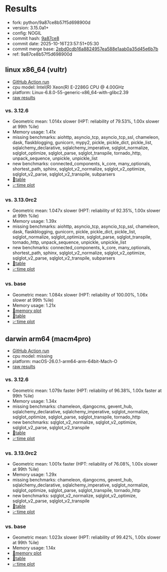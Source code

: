 # Results

- fork: python/9a87ce8b57f5d698900d
- version: 3.15.0a1+
- config: NOGIL
- commit hash: [9a87ce8](https://github.com/python/cpython/commit/9a87ce8)
- commit date: 2025-10-16T23:57:51+05:30
- commit merge base: [2ebd0cdb16a8824957ea588e1aab0a35d45e6b7b](https://github.com/python/cpython/commit/2ebd0cdb16a8824957ea588e1aab0a35d45e6b7b)
- ref: 9a87ce8b57f5d698900d

## linux x86_64 (vultr)

- [GitHub Action run](https://github.com/facebookexperimental/free-threading-benchmarking/actions/runs/18578590137)
- cpu model: Intel(R) Xeon(R) E-2286G CPU @ 4.00GHz
- platform: Linux-6.8.0-55-generic-x86_64-with-glibc2.39
- [raw results](bm-20251016-vultr-x86_64-python-9a87ce8b57f5d698900d-3.15.0a1%2B-9a87ce8.json)

### vs. 3.12.6

- Geometric mean: 1.014x slower (HPT: reliability of 79.53%, 1.00x slower at 99th %ile)
- Memory usage: 1.41x
- missing benchmarks: aiohttp, asyncio_tcp, asyncio_tcp_ssl, chameleon, dask, flaskblogging, gunicorn, mypy2, pickle, pickle_dict, pickle_list, sqlalchemy_declarative, sqlalchemy_imperative, sqlglot_normalize, sqlglot_optimize, sqlglot_parse, sqlglot_transpile, tornado_http, unpack_sequence, unpickle, unpickle_list
- new benchmarks: connected_components, k_core, many_optionals, shortest_path, sphinx, sqlglot_v2_normalize, sqlglot_v2_optimize, sqlglot_v2_parse, sqlglot_v2_transpile, subparsers
- [📄table](bm-20251016-vultr-x86_64-python-9a87ce8b57f5d698900d-3.15.0a1%2B-9a87ce8-vs-3.12.6.md)
- [📈time plot](bm-20251016-vultr-x86_64-python-9a87ce8b57f5d698900d-3.15.0a1%2B-9a87ce8-vs-3.12.6.svg)

### vs. 3.13.0rc2

- Geometric mean: 1.047x slower (HPT: reliability of 92.35%, 1.00x slower at 99th %ile)
- Memory usage: 1.39x
- missing benchmarks: aiohttp, asyncio_tcp, asyncio_tcp_ssl, chameleon, dask, flaskblogging, gunicorn, pickle, pickle_dict, pickle_list, sqlglot_normalize, sqlglot_optimize, sqlglot_parse, sqlglot_transpile, tornado_http, unpack_sequence, unpickle, unpickle_list
- new benchmarks: connected_components, k_core, many_optionals, shortest_path, sphinx, sqlglot_v2_normalize, sqlglot_v2_optimize, sqlglot_v2_parse, sqlglot_v2_transpile, subparsers
- [📄table](bm-20251016-vultr-x86_64-python-9a87ce8b57f5d698900d-3.15.0a1%2B-9a87ce8-vs-3.13.0rc2.md)
- [📈time plot](bm-20251016-vultr-x86_64-python-9a87ce8b57f5d698900d-3.15.0a1%2B-9a87ce8-vs-3.13.0rc2.svg)

### vs. base

- Geometric mean: 1.084x slower (HPT: reliability of 100.00%, 1.06x slower at 99th %ile)
- Memory usage: 1.21x
- [🧠memory plot](bm-20251016-vultr-x86_64-python-9a87ce8b57f5d698900d-3.15.0a1%2B-9a87ce8-vs-base-mem.svg)
- [📄table](bm-20251016-vultr-x86_64-python-9a87ce8b57f5d698900d-3.15.0a1%2B-9a87ce8-vs-base.md)
- [📈time plot](bm-20251016-vultr-x86_64-python-9a87ce8b57f5d698900d-3.15.0a1%2B-9a87ce8-vs-base.svg)

## darwin arm64 (macm4pro)

- [GitHub Action run](https://github.com/facebookexperimental/free-threading-benchmarking/actions/runs/18578590137)
- cpu model: missing
- platform: macOS-26.0.1-arm64-arm-64bit-Mach-O
- [raw results](bm-20251016-macm4pro-arm64-python-9a87ce8b57f5d698900d-3.15.0a1%2B-9a87ce8.json)

### vs. 3.12.6

- Geometric mean: 1.079x faster (HPT: reliability of 96.38%, 1.00x faster at 99th %ile)
- Memory usage: 1.34x
- missing benchmarks: chameleon, djangocms, gevent_hub, sqlalchemy_declarative, sqlalchemy_imperative, sqlglot_normalize, sqlglot_optimize, sqlglot_parse, sqlglot_transpile, tornado_http
- new benchmarks: sqlglot_v2_normalize, sqlglot_v2_optimize, sqlglot_v2_parse, sqlglot_v2_transpile
- [📄table](bm-20251016-macm4pro-arm64-python-9a87ce8b57f5d698900d-3.15.0a1%2B-9a87ce8-vs-3.12.6.md)
- [📈time plot](bm-20251016-macm4pro-arm64-python-9a87ce8b57f5d698900d-3.15.0a1%2B-9a87ce8-vs-3.12.6.svg)

### vs. 3.13.0rc2

- Geometric mean: 1.001x faster (HPT: reliability of 76.08%, 1.00x slower at 99th %ile)
- Memory usage: 1.29x
- missing benchmarks: chameleon, djangocms, gevent_hub, sqlalchemy_declarative, sqlalchemy_imperative, sqlglot_normalize, sqlglot_optimize, sqlglot_parse, sqlglot_transpile, tornado_http
- new benchmarks: sqlglot_v2_normalize, sqlglot_v2_optimize, sqlglot_v2_parse, sqlglot_v2_transpile
- [📄table](bm-20251016-macm4pro-arm64-python-9a87ce8b57f5d698900d-3.15.0a1%2B-9a87ce8-vs-3.13.0rc2.md)
- [📈time plot](bm-20251016-macm4pro-arm64-python-9a87ce8b57f5d698900d-3.15.0a1%2B-9a87ce8-vs-3.13.0rc2.svg)

### vs. base

- Geometric mean: 1.023x slower (HPT: reliability of 99.42%, 1.00x slower at 99th %ile)
- Memory usage: 1.14x
- [🧠memory plot](bm-20251016-macm4pro-arm64-python-9a87ce8b57f5d698900d-3.15.0a1%2B-9a87ce8-vs-base-mem.svg)
- [📄table](bm-20251016-macm4pro-arm64-python-9a87ce8b57f5d698900d-3.15.0a1%2B-9a87ce8-vs-base.md)
- [📈time plot](bm-20251016-macm4pro-arm64-python-9a87ce8b57f5d698900d-3.15.0a1%2B-9a87ce8-vs-base.svg)

